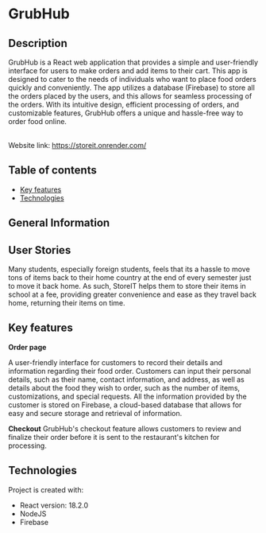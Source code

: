 # GrubHub

## Description

GrubHub is a React web application that provides a simple and user-friendly interface for users to make orders and add items to their cart. This app is designed to cater to the needs of individuals who want to place food orders quickly and conveniently. The app utilizes a database (Firebase) to store all the orders placed by the users, and this allows for seamless processing of the orders. With its intuitive design, efficient processing of orders, and customizable features, GrubHub offers a unique and hassle-free way to order food online.<br/>

<br>Website link: https://storeit.onrender.com/</br>

## Table of contents

- [Key features](#key-features)
- [Technologies](#technologies)

## General Information

## User Stories

Many students, especially foreign students, feels that its a hassle to move tons of items back to their home country at the end of every semester just to move it back home. As such, StoreIT helps them to store their items in school at a fee, providing greater convenience and ease as they travel back home, returning their items on time.

## Key features

**Order page**

A user-friendly interface for customers to record their details and information regarding their food order. Customers can input their personal details, such as their name, contact information, and address, as well as details about the food they wish to order, such as the number of items, customizations, and special requests. All the information provided by the customer is stored on Firebase, a cloud-based database that allows for easy and secure storage and retrieval of information.

**Checkout**
GrubHub's checkout feature allows customers to review and finalize their order before it is sent to the restaurant's kitchen for processing. 

## Technologies

Project is created with:

- React version: 18.2.0
- NodeJS
- Firebase
